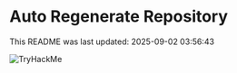 # Auto Regenerate Repository

This README was last updated: 2025-09-02 03:56:43

 ![TryHackMe](https://tryhackme.com/badge/533634)